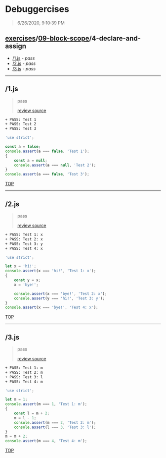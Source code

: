 # Debuggercises 

> 6/26/2020, 9:10:39 PM 

## [exercises](../../README.md)/[09-block-scope](../README.md)/4-declare-and-assign 

- [/1.js](#1js) - _pass_ 
- [/2.js](#2js) - _pass_ 
- [/3.js](#3js) - _pass_ 
---

## /1.js 

> pass 
>
> [review source](../../../exercises/09-block-scope/4-declare-and-assign/1.js)

```txt
+ PASS: Test 1
+ PASS: Test 2
+ PASS: Test 3
```

```js
'use strict';

const a = false;
console.assert(a === false, 'Test 1');
{
	const a = null;
	console.assert(a === null, 'Test 2');
}
console.assert(a === false, 'Test 3');

```

[TOP](#debuggercises)

---

## /2.js 

> pass 
>
> [review source](../../../exercises/09-block-scope/4-declare-and-assign/2.js)

```txt
+ PASS: Test 1: x
+ PASS: Test 2: x
+ PASS: Test 3: y
+ PASS: Test 4: x
```

```js
'use strict';

let x = 'hi!';
console.assert(x === 'hi!', 'Test 1: x');
{
	const y = x;
	x = 'bye!';

	console.assert(x === 'bye!', 'Test 2: x');
	console.assert(y === 'hi!', 'Test 3: y');
}
console.assert(x === 'bye!', 'Test 4: x');

```

[TOP](#debuggercises)

---

## /3.js 

> pass 
>
> [review source](../../../exercises/09-block-scope/4-declare-and-assign/3.js)

```txt
+ PASS: Test 1: m
+ PASS: Test 2: m
+ PASS: Test 3: l
+ PASS: Test 4: m
```

```js
'use strict';

let m = 1;
console.assert(m === 1, 'Test 1: m');
{
	const l = m + 2;
	m = l - 1;
	console.assert(m === 2, 'Test 2: m');
	console.assert(l === 3, 'Test 3: l');
}
m = m + 2;
console.assert(m === 4, 'Test 4: m');

```

[TOP](#debuggercises)

